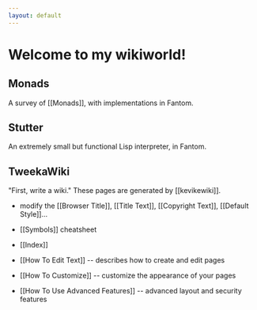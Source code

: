 ```yaml
---
layout: default
---
```


Welcome to my wikiworld!
====

Monads
----
A survey of [[Monads]], with implementations in Fantom.

Stutter
----
An extremely small but functional Lisp interpreter, in Fantom.

TweekaWiki
----
"First, write a wiki."  These pages are generated by [[kevikewiki]].

- modify the [[Browser Title]], [[Title Text]], [[Copyright Text]], [[Default Style]]...
- [[Symbols]] cheatsheet
- [[Index]]

- [[How To Edit Text]] -- describes how to create and edit pages
- [[How To Customize]] -- customize the appearance of your pages
- [[How To Use Advanced Features]] -- advanced layout and security features
